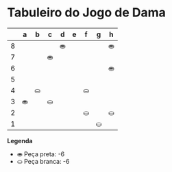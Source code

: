 # Tabuleiro do Jogo de Dama

|   | a | b | c | d | e | f | g | h |
|---|---|---|---|---|---|---|---|---|
| 8 |   |   |   | ⛂ |   |   |   | ⛂ |
| 7 |  |   | ⛂|   |   |    |    |   |
| 6 |   |   |   |   |   |   |   | ⛂ |
| 5 |   |   |   |   |   |   |   |   |
| 4 |   | ⛀ |   |   |   | ⛀ |   |   |
| 3 | ⛂ |   | ⛀ |   |   |   |   |   |
| 2 |   |   |   |   |   | ⛀ |   | ⛀ |
| 1 |   |   |   |   |   |   | ⛀ |   |

**Legenda**

- ⛂ Peça preta:  -6
- ⛀ Peça branca: -6